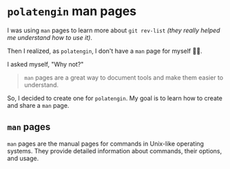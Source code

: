 # `polatengin` man pages

I was using `man` pages to learn more about `git rev-list` _(they really helped me understand how to use it)_.

Then I realized, as `polatengin`, I don't have a `man` page for myself 🤷‍♂️.

I asked myself, "Why not?"

> `man` pages are a great way to document tools and make them easier to understand.

So, I decided to create one for `polatengin`. My goal is to learn how to create and share a `man` page.

## `man` pages

`man` pages are the manual pages for commands in Unix-like operating systems. They provide detailed information about commands, their options, and usage.

